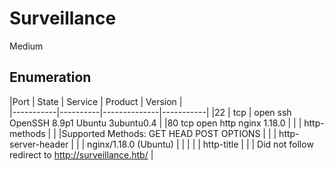 # Surveillance

Medium 

## Enumeration

|Port |	State |	Service |	 	Product |	Version |	
|-----------|----------|--------------|-----------|
|22 |	tcp |	open 	ssh  	 	OpenSSH  	8.9p1 Ubuntu 3ubuntu0.4  	|
|80 	tcp 	open 	http  	 	nginx  	1.18.0  	|
| |	http-methods  	|
| |Supported Methods: GET HEAD POST OPTIONS |
| | http-server-header  	|
| | nginx/1.18.0 (Ubuntu) |
| |
| | http-title  	|
| | Did not follow redirect to http://surveillance.htb/ |